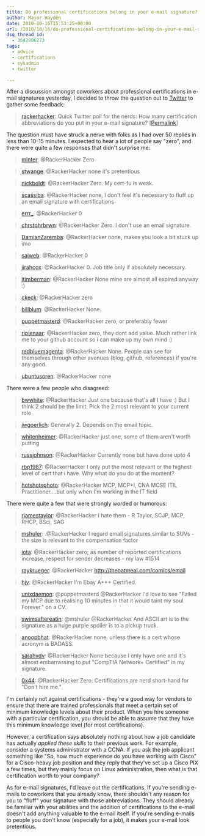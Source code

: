 ```yaml
---
title: Do professional certifications belong in your e-mail signature?
author: Major Hayden
date: 2010-10-16T15:53:25+00:00
url: /2010/10/16/do-professional-certifications-belong-in-your-e-mail-signature/
dsq_thread_id:
  - 3642806273
tags:
  - advice
  - certifications
  - sysadmin
  - twitter

---
```

After a discussion amongst coworkers about professional certifications in e-mail signatures yesterday, I decided to throw the question out to [Twitter][1] to gather some feedback:

> [rackerhacker][2]: Quick Twitter poll for the nerds: How many certification abbreviations do you put in your e-mail signature? [[Permalink][3]]

The question must have struck a nerve with folks as I had over 50 replies in less than 10-15 minutes. I expected to hear a lot of people say "zero", and there were quite a few responses that didn't surprise me:

> [minter][4]: @RackerHacker Zero

> [stwange][5]: @RackerHacker none it's pretentious

> [nickboldt][6]: @RackerHacker Zero. My cert-fu is weak.

> [scassiba][7]: @RackerHacker none, I don't feel it's necessary to fluff up an email signature with certifications

> [errr_][8]: @RackerHacker 0

> [chrstphrbrwn][9]: @RackerHacker Zero. I don't use an email signature.

> [DamianZaremba][10]: @RackerHacker none, makes you look a bit stuck up imo

> [saiweb][11]: @RackerHacker 0

> [jirahcox][12]: @RackerHacker 0. Job title only if absolutely necessary.

> [jtimberman][13]: @RackerHacker None mine are almost all expired anyway :)

> [ckeck][14]: @RackerHacker zero

> [billblum][15]: @RackerHacker None.

> [puppetmasterd][16]: @RackerHacker zero, or preferably fewer

> [ripienaar][17]: @RackerHacker zero, they dont add value. Much rather link me to your github account so I can make up my own mind :)

> [redbluemagenta][18]: @RackerHacker None. People can see for themselves through other avenues (blog, github, references) if you're any good.

> [ubuntusoren][19]: @RackerHacker none

There were a few people who disagreed:

> [bwwhite][20]: @RackerHacker Just one because that's all I have :) But I think 2 should be the limit. Pick the 2 most relevant to your current role

> [jwgoerlich][21]: Generally 2. Depends on the email topic.

> [whitenheimer][22]: @RackerHacker just one, some of them aren't worth putting

> [russjohnson][23]: @RackerHacker Currently none but have done upto 4

> [rbp1987][24]: @RackerHacker I only put the most relevant or the highest level of cert that i have. Why what do you do at the moment?

> [hotshotsphoto][25]: @RackerHacker MCP, MCP+I, CNA MCSE ITIL Practitioner&#8230;.but only when I'm working in the IT field

There were quite a few that were strongly worded or humorous:

> [rjamestaylor][26]: @RackerHacker I hate them - R Taylor, SCJP, MCP, RHCP, BSci, SAG

> [mshuler][27]: .@RackerHacker I regard email signatures similar to SUVs - the size is relevant to the compensation factor

> [iota][28]: @RackerHacker zero; as number of reported certifications increase, respect for sender decreases - my law #1514

> [raykrueger][29]: @RackerHacker <http://theoatmeal.com/comics/email>

> [hjv][30]: @RackerHacker I'm Ebay A+++ Certified.

> [unixdaemon][31]: @puppetmasterd @RackerHacker I'd love to see "Failed my MCP due to realising 10 minutes in that it would taint my soul. Forever." on a CV.

> [swimsaftereatin][32]: @mshuler @RackerHacker And ASCII art is to the signature as a huge purple spoiler is to a pickup truck.

> [anoopbhat][33]: @RackerHacker none. unless there is a cert whose acronym is BADASS.

> [sarahvdv][34]: @RackerHacker None because I only have one and it's almost embarrassing to put "CompTIA Network+ Certified" in my signature.

> [0x44][35]: @RackerHacker Zero. Certifications are nerd short-hand for "Don't hire me."

I'm certainly not against certifications - they're a good way for vendors to ensure that there are trained professionals that meet a certain set of minimum knowledge levels about their product. When you hire someone with a particular certification, you should be able to assume that they have this minimum knowledge level (for most certifications).

However, a certification says absolutely nothing about how a job candidate has actually _applied these skills_ to their previous work. For example, consider a systems administrator with a CCNA. If you ask the job applicant something like "So, how much experience do you have working with Cisco" for a Cisco-heavy job position and they reply that they've set up a Cisco PIX a few times, but they mainly focus on Linux administration, then what is that certification worth to your company?

As for e-mail signatures, I'd leave out the certifications. If you're sending e-mails to coworkers that you already know, there shouldn't any reason for you to "fluff" your signature with those abbreviations. They should already be familiar with your abilities and the addition of certifications to the e-mail doesn't add anything valuable to the e-mail itself. If you're sending e-mails to people you don't know (especially for a job), it makes your e-mail look pretentious.

 [1]: http://twitter.com/rackerhacker/
 [2]: http://twitter.com/rackerhacker
 [3]: http://twitter.com/RackerHacker/status/27448088177
 [4]: http://twitter.com/minter
 [5]: http://twitter.com/stwange
 [6]: http://twitter.com/nickboldt
 [7]: http://twitter.com/scassiba/status/27448504377
 [8]: http://twitter.com/errr_
 [9]: http://twitter.com/chrstphrbrwn
 [10]: http://twitter.com/DamianZaremba
 [11]: http://twitter.com/saiweb
 [12]: http://twitter.com/jirahcox
 [13]: http://twitter.com/jtimberman
 [14]: http://twitter.com/ckeck
 [15]: http://twitter.com/billblum
 [16]: http://twitter.com/puppetmasterd
 [17]: http://twitter.com/ripienaar
 [18]: http://twitter.com/redbluemagenta
 [19]: http://twitter.com/ubuntusoren
 [20]: http://twitter.com/bwwhite
 [21]: http://twitter.com/jwgoerlich
 [22]: http://twitter.com/whitenheimer
 [23]: http://twitter.com/russjohnson
 [24]: http://twitter.com/rbp1987
 [25]: http://twitter.com/hotshotsphoto
 [26]: http://twitter.com/rjamestaylor
 [27]: http://twitter.com/mshuler
 [28]: http://twitter.com/iota
 [29]: http://twitter.com/raykrueger
 [30]: http://twitter.com/hjv
 [31]: http://twitter.com/unixdaemon
 [32]: http://twitter.com/swimsaftereatin
 [33]: http://twitter.com/anoopbhat
 [34]: http://twitter.com/sarahvdv
 [35]: http://twitter.com/0x44
